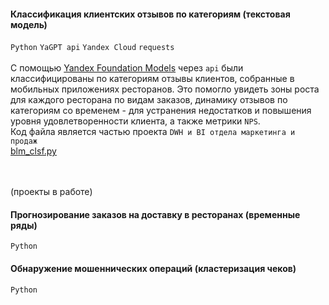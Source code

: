 #### Классификация клиентских отзывов по категориям (текстовая модель)
`Python` `YaGPT api` `Yandex Cloud` `requests` <br><br>
С помощью [Yandex Foundation Models](https://console.yandex.cloud/folders/b1gmn9fab47da6hqger3/foundation-models/overview) через `api` были классифицированы по категориям отзывы клиентов, собранные в мобильных приложениях ресторанов. Это помогло увидеть зоны роста для каждого ресторана по видам заказов, динамику отзывов по категориям со временем - для устранения недостатков и повышения уровня удовлетворенности клиента, а также метрики `NPS`. <br>
Код файла является частью проекта `DWH и BI отдела маркетинга и продаж` <br>
[blm_clsf.py](https://github.com/annapavlovads/DA_portfolio/blob/main/ml_models/blm_model_comment_classification/blm_clsf.py)<br><br>
<br>

(проекты в работе)

#### Прогнозирование заказов на доставку в ресторанах (временные ряды) 
`Python` 

#### Обнаружение мошеннических операций (кластеризация чеков)
`Python` 

